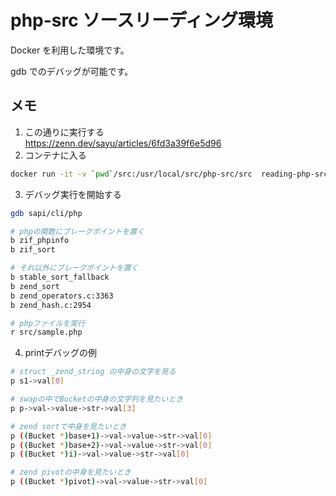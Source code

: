 # php-src ソースリーディング環境

Docker を利用した環境です。

gdb でのデバッグが可能です。

## メモ

1. この通りに実行する  
   https://zenn.dev/sayu/articles/6fd3a39f6e5d96
2. コンテナに入る

```sh
docker run -it -v `pwd`/src:/usr/local/src/php-src/src  reading-php-src:8.3 /bin/bash
```

3. デバッグ実行を開始する

```sh
gdb sapi/cli/php

# phpの関数にブレークポイントを置く
b zif_phpinfo
b zif_sort

# それ以外にブレークポイントを置く
b stable_sort_fallback
b zend_sort
b zend_operators.c:3363
b zend_hash.c:2954

# phpファイルを実行
r src/sample.php
```

4. printデバッグの例

```sh
# struct _zend_string の中身の文字を見る
p s1->val[0]

# swapの中でBucketの中身の文字列を見たいとき
p p->val->value->str->val[3]

# zend sortで中身を見たいとき
p ((Bucket *)base+1)->val->value->str->val[0]
p ((Bucket *)base+2)->val->value->str->val[0]
p ((Bucket *)i)->val->value->str->val[0]

# zend pivotの中身を見たいとき
p ((Bucket *)pivot)->val->value->str->val[0]
```
